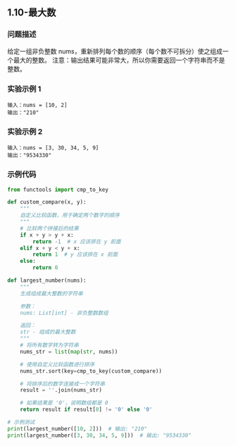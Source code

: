 ## 1.10-最大数

### 问题描述
给定一组非负整数 nums，重新排列每个数的顺序（每个数不可拆分）使之组成一个最大的整数。
注意：输出结果可能非常大，所以你需要返回一个字符串而不是整数。

### 实验示例 1

```
输入：nums = [10, 2]
输出："210"
```
### 实验示例 2

```
输入：nums = [3, 30, 34, 5, 9]
输出："9534330"
```

### 示例代码

```python
from functools import cmp_to_key

def custom_compare(x, y):
    """
    自定义比较函数，用于确定两个数字的顺序
    """
    # 比较两个拼接后的结果
    if x + y > y + x:
        return -1  # x 应该排在 y 前面
    elif x + y < y + x:
        return 1  # y 应该排在 x 前面
    else:
        return 0

def largest_number(nums):
    """
    生成组成最大整数的字符串

    参数：
    nums: List[int] - 非负整数数组

    返回：
    str - 组成的最大整数
    """
    # 将所有数字转为字符串
    nums_str = list(map(str, nums))

    # 使用自定义比较函数进行排序
    nums_str.sort(key=cmp_to_key(custom_compare))

    # 将排序后的数字连接成一个字符串
    result = ''.join(nums_str)

    # 如果结果是 '0'，说明数组都是 0
    return result if result[0] != '0' else '0'

# 示例测试
print(largest_number([10, 2]))  # 输出: "210"
print(largest_number([3, 30, 34, 5, 9]))  # 输出: "9534330"
```

